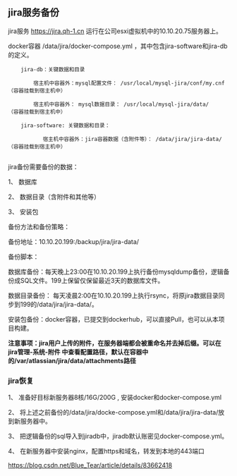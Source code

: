 ## jira服务备份



jira服务 https://jira.qh-1.cn  运行在公司esxi虚拟机中的10.10.20.75服务器上。

docker容器 /data/jira/docker-compose.yml  ，其中包含jira-software和jira-db的定义。

```
    jira-db：关键数据和目录 
		
	    宿主机中容器外：mysql配置文件： /usr/local/mysql-jira/conf/my.cnf  （容器挂载到宿主机中）
	
	    宿主机中容器外： mysql数据目录： /usr/local/mysql-jira/data/    （容器挂载到宿主机中）

    jira-software: 关键数据和目录：
                
           宿主机中容器外：jira容器数据（含附件等）： /data/jira/jira-data/ （容器挂载到宿主机中）
    
```    
   
   
   
 jira备份需要备份的数据：

1、 数据库   

2、 数据目录（含附件和其他等）

3、 安装包


备份方法和备份策略：

备份地址：10.10.20.199:/backup/jira/jira-data/

备份脚本：

数据库备份：每天晚上23:00在10.10.20.199上执行备份mysqldump备份，逻辑备份成SQL文件。199上保留仅保留最近3天的数据库文件。

数据目录备份： 每天凌晨2:00在10.10.20.199上执行rsync，将原jira数据目录同步到199的/data/jira/jira-data/。

安装包备份：docker容器，已提交到dockerhub，可以直接Pull，也可以从本项目构建。






**注意事项：jira用户上传的附件，在服务器端都会被重命名并去掉后缀。可以在 jira管理-系统-附件 中查看配置路径，默认在容器中的/var/atlassian/jira/data/attachments路径**




### jira恢复

1、 准备好目标新服务器8核/16G/200G , 安装docker和docker-compose.yml 

2、 将上述之前备份的/data/jira/docke-compose.yml和/data/jira/jira-data/放到新服务器中。

3、 把逻辑备份的sql导入到jiradb中，jiradb默认账密见docker-compose.yml。

4、 在新服务器中安装nginx，配置https和域名，转发到本地的443端口



https://blog.csdn.net/Blue_Tear/article/details/83662418
  
    
    
    
    
    
		
		
